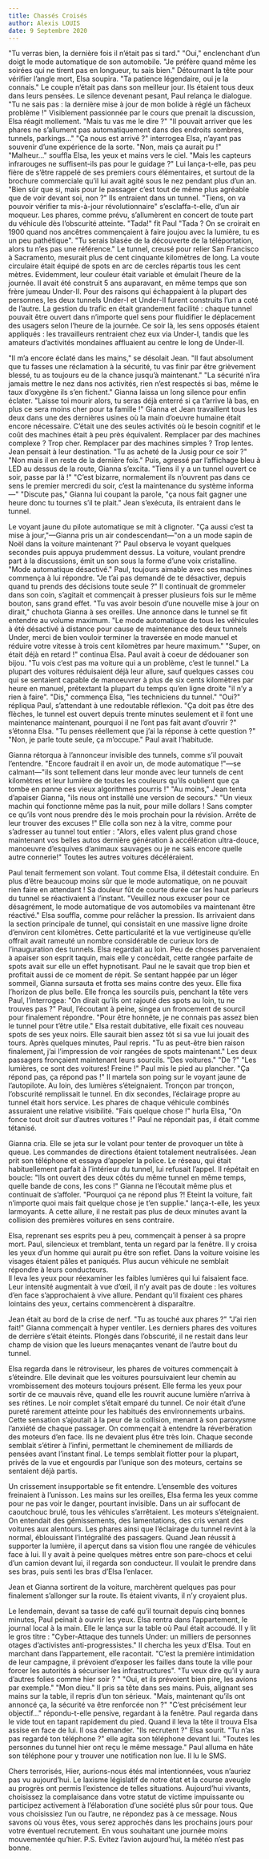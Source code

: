 ```yaml
---
title: Chassés Croisés
author: Alexis LOUIS
date: 9 Septembre 2020
---
```

"Tu verras bien, la dernière fois il n’était pas si tard."
"Oui," enclenchant d’un doigt le mode automatique de son automobile.
"Je préfère quand même les soirées qui ne tirent pas en longueur, tu sais bien." 
Détournant la tête pour vérifier l’angle mort, Elsa soupira. "Ta patience légendaire, oui je la connais."
Le couple n’était pas dans son meilleur jour. Ils étaient tous deux dans leurs pensées. Le silence devenant pesant, Paul relança le dialogue. "Tu ne sais pas : la dernière mise à jour de mon bolide à réglé un fâcheux problème !"
Visiblement passionnée par le cours que prenait la discussion, Elsa réagit mollement. "Mais tu vas me le dire ?"
"Il pouvait arriver que les phares ne s’allument pas automatiquement dans des endroits sombres, tunnels, parkings…"
"Ça nous est arrivé ?" interrogea Elsa, n’ayant pas souvenir d’une expérience de la sorte.
"Non, mais ça aurait pu !"
"Malheur…" souffla Elsa, les yeux et mains vers le ciel. "Mais les capteurs infrarouges ne suffisent-ils pas pour le guidage ?" Lui lança-t-elle, pas peu fière de s’être rappelé de ses premiers cours élémentaires, et surtout de la brochure commerciale qu’il lui avait agité sous le nez pendant plus d’un an.
"Bien sûr que si, mais pour le passager c’est tout de même plus agréable que de voir devant soi, non ?" 
Ils entraient dans un tunnel.
"Tiens, on va pouvoir vérifier ta mis-à-jour révolutionnaire" s’esclaffa-t-elle, d’un air moqueur. Les phares, comme prévu, s’allumèrent en concert de toute part du véhicule dès l’obscurité atteinte.
"Tada!" fit Paul
"Tada ? On se croirait en 1900 quand nos ancêtres commençaient à faire joujou avec la lumière, tu es un peu pathétique".
"Tu serais blasée de la découverte de la téléportation, alors tu n’es pas une référence."
Le tunnel, creusé pour relier San Francisco à Sacramento, mesurait plus de cent cinquante kilomètres de long. La voute circulaire était équipé de spots en arc de cercles répartis tous les cent mètres. Evidemment, leur couleur était variable et émulait l’heure de la journée. 
Il avait été construit 5 ans auparavant, en même temps que son frère jumeau Under-II. Pour des raisons qui échappaient à la plupart des personnes, les deux tunnels Under-I et Under-II furent construits l’un a coté de l’autre. La gestion du trafic en était grandement facilité : chaque tunnel pouvait être ouvert dans n’importe quel sens pour fluidifier le déplacement des usagers selon l’heure de la journée. 
Ce soir là, les sens opposés étaient appliqués : les travailleurs rentraient chez eux via Under-I, tandis que les amateurs d’activités mondaines affluaient au centre le long de Under-II.

"Il m’a encore éclaté dans les mains," se désolait Jean.
"Il faut absolument que tu fasses une réclamation à la sécurité, tu vas finir par être grièvement blessé, tu as toujours eu de la chance jusqu’à maintenant."
"La sécurité n’ira jamais mettre le nez dans nos activités, rien n’est respectés si bas, même le taux d’oxygène ils s’en fichent." 
Gianna laissa un long silence pour enfin éclater. "Laisse toi mourir alors, tu seras déjà enterré si ça t’arrive là bas, en plus ce sera moins cher pour ta famille !" 
Gianna et Jean travaillent tous les deux dans une des dernières usines où la main d’oeuvre humaine était encore nécessaire. C’était une des seules activités où le besoin cognitif et le coût des machines était à peu près équivalent. Remplacer par des machines complexe ? Trop cher. Remplacer par des machines simples ? Trop lentes. 
Jean pensait à leur destination. "Tu as acheté de la Jusig pour ce soir ?"
"Non mais il en reste de la dernière fois."
Puis, agressé par l’affichage bleu à LED au dessus de la route, Gianna s’excita. "Tiens il y a un tunnel ouvert ce soir, passe par là !"
"C’est bizarre, normalement ils n’ouvrent pas dans ce sens le premier mercredi du soir, c’est la maintenance du système informa—"
"Discute pas," Gianna lui coupant la parole, "ça nous fait gagner une heure donc tu tournes s’il te plait." 
Jean s’exécuta, ils entraient dans le tunnel.

Le voyant jaune du pilote automatique se mit à clignoter.
"Ça aussi c’est ta mise à jour,"—Gianna pris un air condescendant—"on a un mode sapin de Noël dans la voiture maintenant ?" 
Paul observa le voyant quelques secondes puis appuya prudemment dessus. 
La voiture, voulant prendre part à la discussions, émit un son sous la forme d’une voix cristalline. "Mode automatique désactivé."
Paul, toujours aimable avec ses machines commença à lui répondre. "Je t’ai pas demandé de te désactiver, depuis quand tu prends des décisions toute seule ?" Il continuait de grommeler dans son coin, s’agitait et commençait à presser plusieurs fois sur le même bouton, sans grand effet.
"Tu vas avoir besoin d’une nouvelle mise à jour on dirait," chuchota Gianna à ses oreilles. 
Une annonce dans le tunnel se fit entendre au volume maximum.
"Le mode automatique de tous les véhicules à été désactivé à distance pour cause de maintenance des deux tunnels Under, merci de bien vouloir terminer la traversée en mode manuel et réduire votre vitesse à trois cent kilomètres par heure maximum."
"Super, on était déjà en retard !" continua Elsa. 
Paul avait à coeur de dédouaner son bijou. "Tu vois c’est pas ma voiture qui a un problème, c’est le tunnel." 
La plupart des voitures réduisaient déjà leur allure, sauf quelques casses cou qui se sentaient capable de manoeuvrer à plus de six cents kilomètres par heure en manuel, prétextant la plupart du temps qu’en ligne droite "il n’y a rien à faire".
"Dis," commença Elsa, "les techniciens du tunnel."
"Oui?" répliqua Paul, s’attendant à une redoutable réflexion.
"Ça doit pas être des flèches, le tunnel est ouvert depuis trente minutes seulement et il font une maintenance maintenant, pourquoi il ne l’ont pas fait avant d’ouvrir ?" s’étonna Elsa.
"Tu penses réellement que j’ai la réponse à cette question ?"
"Non, je parle toute seule, ça m’occupe." Paul avait l’habitude.

Gianna rétorqua à l’annonceur invisible des tunnels, comme s’il pouvait l’entendre. "Encore faudrait il en avoir un, de mode automatique !"—se calmant—"ils sont tellement dans leur monde avec leur tunnels de cent kilomètres et leur lumière de toutes les couleurs qu’ils oublient que ça tombe en panne ces vieux algorithmes pourris !"
"Au moins," Jean tenta d’apaiser Gianna, "ils nous ont installé une version de secours."
"Un vieux machin qui fonctionne même pas la nuit, pour mille dollars ! Sans compter ce qu’ils vont nous prendre dès le mois prochain pour la révision. Arrête de leur trouver des excuses !" 
Elle colla son nez à la vitre, comme pour s’adresser au tunnel tout entier : "Alors, elles valent plus grand chose maintenant vos belles autos dernière génération à accélération ultra-douce, manoeuvre d’esquives d’animaux sauvages ou je ne sais encore quelle autre connerie!" 
Toutes les autres voitures décéléraient.

Paul tenait fermement son volant. Tout comme Elsa, il détestait conduire. En plus d’être beaucoup moins sûr que le mode automatique, on ne pouvait rien faire en attendant ! Sa douleur fût de courte durée car les haut parleurs du tunnel se réactivaient à l’instant.
"Veuillez nous excuser pour ce désagrément, le mode automatique de vos automobiles va maintenant être réactivé."
Elsa souffla, comme pour relâcher la pression. 
Ils arrivaient dans la section principale de tunnel, qui consistait en une massive ligne droite d’environ cent kilomètres. Cette particularité et la vue vertigineuse qu’elle offrait avait rameuté un nombre considérable de curieux lors de l’inauguration des tunnels. 
Elsa regardait au loin. Peu de choses parvenaient à apaiser son esprit taquin, mais elle y concédait, cette rangée parfaite de spots avait sur elle un effet hypnotisant. Paul ne le savait que trop bien et profitait aussi de ce moment de répit. 
Se sentant happée par un léger sommeil, Gianna sursauta et frotta ses mains contre des yeux. Elle fixa l’horizon de plus belle. Elle fronça les sourcils puis, penchant la tête vers Paul, l’interrogea:
"On dirait qu’ils ont rajouté des spots au loin, tu ne trouves pas ?"
Paul, l’écoutant à peine, singea un froncement de sourcil pour finalement répondre. "Pour être honnête, je ne connais pas assez bien le tunnel pour t’être utile."
Elsa restait dubitative, elle fixait ces nouveau spots de ses yeux noirs. Elle saurait bien assez tôt si sa vue lui jouait des tours.
Après quelques minutes, Paul repris. "Tu as peut-être bien raison finalement, j’ai l’impression de voir rangées de spots maintenant."
Les deux passagers fronçaient maintenant leurs sourcils.
"Des voitures."
"De ?"
"Les lumières, ce sont des voitures! Freine !"
Paul mis le pied au plancher. 
"Ça répond pas, ça répond pas !" Il martela son poing sur le voyant jaune de l’autopilote.
Au loin, des lumières s’éteignaient. Tronçon par tronçon, l’obscurité remplissait le tunnel. En dix secondes, l’éclairage propre au tunnel était hors service. Les phares de chaque véhicule combinés assuraient une relative visibilité.
"Fais quelque chose !" hurla Elsa, "On fonce tout droit sur d’autres voitures !"
Paul ne répondait pas, il était comme tétanisé.

Gianna cria. 
Elle se jeta sur le volant pour tenter de provoquer un tête à queue. Les commandes de directions étaient totalement neutralisées. 
Jean prit son téléphone et essaya d’appeler la police. Le réseau, qui était habituellement parfait à l’intérieur du tunnel, lui refusait l’appel. Il répétait en boucle: "Ils ont ouvert des deux côtés du même tunnel en même temps, quelle bande de cons, les cons !" 
Gianna ne l’écoutait même plus et continuait de s’affoler. "Pourquoi ça ne répond plus ?! Eteint la voiture, fait n’importe quoi mais fait quelque chose je t’en supplie." lança-t-elle, les yeux larmoyants. 
A cette allure, il ne restait pas plus de deux minutes avant la collision des premières voitures en sens contraire.

Elsa, reprenant ses esprits peu à peu, commençait à penser à sa propre mort. 
Paul, silencieux et tremblant, tenta un regard par la fenêtre. Il y croisa les yeux d’un homme qui aurait pu être son reflet. Dans la voiture voisine les visages étaient pâles et paniqués. 
Plus aucun véhicule ne semblait répondre à leurs conducteurs. 	
Il leva les yeux pour réexaminer les faibles lumières qui lui faisaient face. Leur intensité augmentait à vue d’œil, il n’y avait pas de doute : les voitures d’en face s’approchaient à vive allure. Pendant qu’il fixaient ces phares lointains des yeux, certains commencèrent à disparaître.

Jean était au bord de la crise de nerf. "Tu as touché aux phares ?"
"J’ai rien fait!" Gianna commençait à hyper ventiler. 
Les derniers phares des voitures de derrière s’était éteints. Plongés dans l’obscurité, il ne restait dans leur champ de vision que les lueurs menaçantes venant de l’autre bout du tunnel.

Elsa regarda dans le rétroviseur, les phares de voitures commençait à s’éteindre. Elle devinait que les voitures poursuivaient leur chemin au vrombissement des moteurs toujours présent. Elle ferma les yeux pour sortir de ce mauvais rêve, quand elle les rouvrit aucune lumière n’arriva à ses rétines. Le noir complet s’était emparé du tunnel. Ce noir était d’une pureté rarement atteinte pour les habitués des environnements urbains. Cette sensation s’ajoutait à la peur de la collision, menant à son paroxysme l’anxiété de chaque passager. 
On commençait à entendre la réverbération des moteurs d’en face. Ils ne devaient plus être très loin. Chaque seconde semblait s’étirer à l’infini, permettant le cheminement de milliards de pensées avant l’instant final. Le temps semblait flotter pour la plupart, privés de la vue et engourdis par l’unique son des moteurs, certains se sentaient déjà partis.

Un crissement insupportable se fit entendre. L’ensemble des voitures freinaient à l’unisson. Les mains sur les oreilles, Elsa ferma les yeux comme pour ne pas voir le danger, pourtant invisible. Dans un air suffocant de caoutchouc brulé, tous les véhicules s’arrêtaient. Les moteurs s’éteignaient. 
On entendait des gémissements, des lamentations, des cris venant des voitures aux alentours. Les phares ainsi que l’éclairage du tunnel revint à la normal, éblouissant l’intégralité des passagers. 		Quand Jean réussit à supporter la lumière, il aperçut dans sa vision flou une rangée de véhicules face à lui. Il y avait à peine quelques mètres entre son pare-chocs et celui d’un camion devant lui, il regarda son conducteur. 
Il voulait le prendre dans ses bras, puis senti les bras d’Elsa l’enlacer.

Jean et Gianna sortirent de la voiture, marchèrent quelques pas pour finalement s’allonger sur la route. Ils étaient vivants, il n’y croyaient plus.

Le lendemain, devant sa tasse de café qu’il tournait depuis cinq bonnes minutes, Paul peinait à ouvrir les yeux. Elsa rentra dans l’appartement, le journal local à la main. Elle le lança sur la table où Paul était accoudé. 
Il y lit le gros titre : "Cyber-Attaque des tunnels Under: un milliers de personnes otages d’activistes anti-progressistes." Il chercha les yeux d’Elsa.
Tout en marchant dans l’appartement, elle racontait. "C’est la première intimidation de leur campagne, il prévoient d’exposer les failles dans toute la ville pour forcer les autorités à sécuriser les infrastructures".
"Tu veux dire qu’il y aura d’autres folies comme hier soir ? "
"Oui, et ils prévoient bien pire, les avions par exemple."
"Mon dieu." Il pris sa tête dans ses mains. Puis, alignant ses mains sur la table, il repris d’un ton sérieux. "Mais, maintenant qu’ils ont annoncé ça, la sécurité va être renforcée non ?"
"C’est précisément leur objectif…" répondu-t-elle pensive, regardant à la fenêtre.
Paul regarda dans le vide tout en tapant rapidement du pied. Quand il leva la tête il trouva Elsa assise en face de lui.
Il osa demander. "Ils recrutent ?" Elsa sourit.
"Tu n’as pas regardé ton téléphone ?" elle agita son téléphone devant lui. "Toutes les personnes du tunnel hier ont reçu le même message."
Paul alluma en hâte son téléphone pour y trouver une notification non lue. Il lu le SMS.

Chers terrorisés,
Hier, aurions-nous étés mal intentionnées, vous n’auriez pas vu aujourd’hui. Le laxisme législatif de notre état et la course aveugle au progrès ont permis l’existence de telles situations. Aujourd’hui vivants, choisissez la complaisance dans votre statut de victime impuissante ou participez activement à l’élaboration d’une société plus sûr pour tous.
Que vous choisissiez l’un ou l’autre, ne répondez pas à ce message. Nous savons où vous êtes, vous serez approchés dans les prochains jours pour votre éventuel recrutement.
En vous souhaitant une journée moins mouvementée qu’hier.
P.S. Evitez l’avion aujourd’hui, la météo n’est pas bonne.